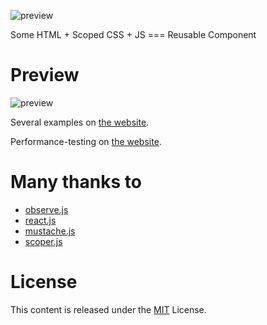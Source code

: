 ![preview](http://alloyteam.github.io/Nuclear/img/nuclear.png)

Some HTML + Scoped CSS + JS  ===  Reusable Component

# Preview

![preview](http://alloyteam.github.io/Nuclear/img/guide.png)

Several examples on [the website](http://alloyteam.github.io/Nuclear/en.html).

Performance-testing on [the website](http://alloyteam.github.io/Nuclear/pt/).

# Many thanks to
* [observe.js](https://github.com/kmdjs/observejs)
* [react.js](http://facebook.github.io/react/) 
* [mustache.js](https://github.com/janl/mustache.js) 
* [scoper.js](https://github.com/thomaspark/scoper) 

# License
This content is released under the [MIT](http://opensource.org/licenses/MIT) License.